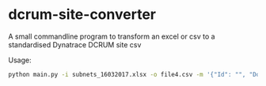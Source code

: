 # dcrum-site-converter
A small commandline program to transform an excel or csv to a standardised Dynatrace DCRUM site csv


Usage:

```sh
python main.py -i subnets_16032017.xlsx -o file4.csv -m '{"Id": "", "Domains": "Network", "Name": "Description", "Site Type": "Manual", "Region": "Madrid", "Area": "Site", "Comment": "Location", "UDL": "false", "WAN": "false", "Link Speed In": "", "Link Speed Out": ""}' -t True
```
